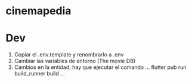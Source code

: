 # cinemapedia

# Dev

1. Copiar el .env.template y renombrarlo a .env
2. Cambiar las variables de entorno (The movie DB)
3. Cambios en la entidad, hay que ejecutar el comando 
...
flutter pub run build_runner build
...